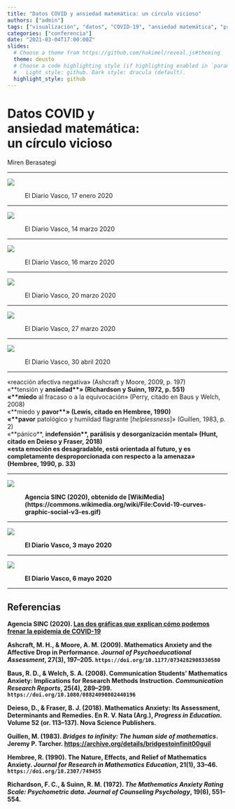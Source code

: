 ```yaml
---
title: "Datos COVID y ansiedad matemática: un círculo vicioso"
authors: ["admin"]
tags: ["visualización", "datos", "COVID-19", "ansiedad matemática", "presentación"]
categories: ["conferencia"]
date: "2021-03-04T17:00:00Z"
slides:
  # Choose a theme from https://github.com/hakimel/reveal.js#theming
  theme: deusto
  # Choose a code highlighting style (if highlighting enabled in `params.toml`)
  #   Light style: github. Dark style: dracula (default).
  highlight_style: github
---
```



# Datos COVID y <br /> ansiedad matemática: <br />un círculo vicioso

Miren Berasategi

---

![](img/DV_2020-01-17.png)

<figure><figcaption>El Diario Vasco, 17 enero 2020</figcaption></figure>

---

![](img/DV_2020-03-14.png)

<figure><figcaption>El Diario Vasco, 14 marzo 2020</figcaption></figure>

---

![](img/DV_2020-03-16.png)

<figure><figcaption>El Diario Vasco, 16 marzo 2020</figcaption></figure>

---

![](img/DV_2020-03-20.png)

<figure><figcaption>El Diario Vasco, 20 marzo 2020</figcaption></figure>

---

![](img/DV_2020-03-27.png)

<figure><figcaption>El Diario Vasco, 27 marzo 2020</figcaption></figure>

---

![](img/DV_2020-04-30.png)

<figure><figcaption>El Diario Vasco, 30 abril 2020</figcaption></figure>

---

<div class="small" markdown="1">

<div class="fragment">«reacción afectiva negativa» (Ashcraft y Moore, 2009, p. 197) </div>
<div class="fragment">«**tensión</strong> y <strong>ansiedad**» (Richardson y Suinn, 1972, p. 551)</div>
<div class="fragment">«**miedo</strong> al fracaso o a la equivocación» (Perry, citado en Baus y Welch, 2008)</div>
<div class="fragment">«**miedo</strong> y <strong>pavor**» (Lewis, citado en Hembree, 1990) </div>
<div class="fragment">«**pavor</strong> patológico y humildad flagrante [<em>helplessness</em>]» (Guillen, 1983, p. 2)</div>
<div class="fragment">«**pánico**, <strong>indefensión**, <strong>parálisis</strong> y <strong>desorganización</strong> mental» (Hunt, citado en Deieso y Fraser, 2018)</div>
<div class="fragment">«esta emoción es desagradable, está orientada al futuro, y es <strong>completamente desproporcionada</strong> con respecto a la amenaza» (Hembree, 1990, p. 33)</div>

</div>

---

![](img/aplanar-la-curva_800px.gif)

<figure><figcaption markdown="1">Agencia SINC (2020), obtenido de [WikiMedia](https://commons.wikimedia.org/wiki/File:Covid-19-curves-graphic-social-v3-es.gif)</figcaption></figure>

---

![](img/DV_2020-05-03.png)

<figure><figcaption>El Diario Vasco, 3 mayo 2020</figcaption></figure>

---

![](img/DV_2020-05-06.png)

<figure><figcaption>El Diario Vasco, 6 mayo 2020</figcaption></figure>

---

## Referencias

<div class="small" markdown="1" style="text-align:left;">

Agencia SINC (2020). <a href="https://www.agenciasinc.es/Noticias/Las-dos-graficas-que-explican-como-podemos-frenar-la-epidemia-de-COVID-19">Las dos gráficas que explican cómo podemos frenar la epidemia de COVID-19</a>

Ashcraft, M. H., & Moore, A. M. (2009). Mathematics Anxiety and the Affective Drop in Performance. _Journal of Psychoeducational Assessment_, 27(3), 197–205. `https://doi.org/10.1177/0734282908330580`

Baus, R. D., & Welch, S. A. (2008). Communication Students’ Mathematics Anxiety: Implications for Research Methods Instruction. _Communication Research Reports_, 25(4), 289–299. `https://doi.org/10.1080/08824090802440196`

Deieso, D., & Fraser, B. J. (2018). Mathematics Anxiety: Its Assessment, Determinants and Remedies. En R. V. Nata (Arg.), _Progress in Education_. Volume 52 (or. 113–137). Nova Science Publishers.


Guillen, M. (1983). _Bridges to infinity: The human side of mathematics_. Jeremy P. Tarcher. <a href="https://archive.org/details/bridgestoinfinit00guil">https://archive.org/details/bridgestoinfinit00guil</a>

Hembree, R. (1990). The Nature, Effects, and Relief of Mathematics Anxiety. _Journal for Research in Mathematics Education_, 21(1), 33–46. `https://doi.org/10.2307/749455`

Richardson, F. C., & Suinn, R. M. (1972). _The Mathematics Anxiety Rating Scale: Psychometric data. Journal of Counseling Psychology_, 19(6), 551–554.

</div>